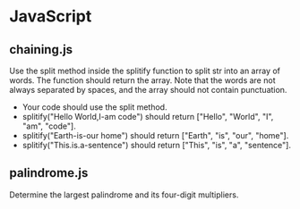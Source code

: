# JavaScript
## chaining.js
Use the split method inside the splitify function to split str into an array of words. The function should return the array. Note that the
words are not always separated by spaces, and the array should not contain punctuation.
- Your code should use the split method.
- splitify("Hello World,I-am code") should return ["Hello", "World", "I", "am", "code"].
- splitify("Earth-is-our home") should return ["Earth", "is", "our", "home"].
- splitify("This.is.a-sentence") should return ["This", "is", "a", "sentence"].
## palindrome.js
Determine the largest palindrome and its four-digit multipliers.
